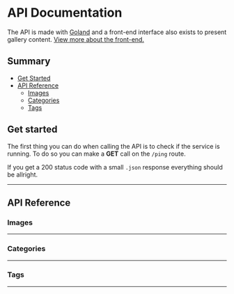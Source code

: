 # API Documentation

The API is made with [Goland](https://golang.org/) and a front-end interface also exists to present gallery content. [View more about the front-end.]()

## Summary
- [Get Started](#get-started)
- [API Reference](#api-reference)
    - [Images](#images)
    - [Categories](#categories)
    - [Tags](#tags)

## Get started

The first thing you can do when calling the API is to check if the service is running. To do so you can make a **GET** call on the `/ping` route.

If you get a 200 status code with a small `.json` response everything should be allright.

---
## API Reference

### Images

---
### Categories

---
### Tags

---